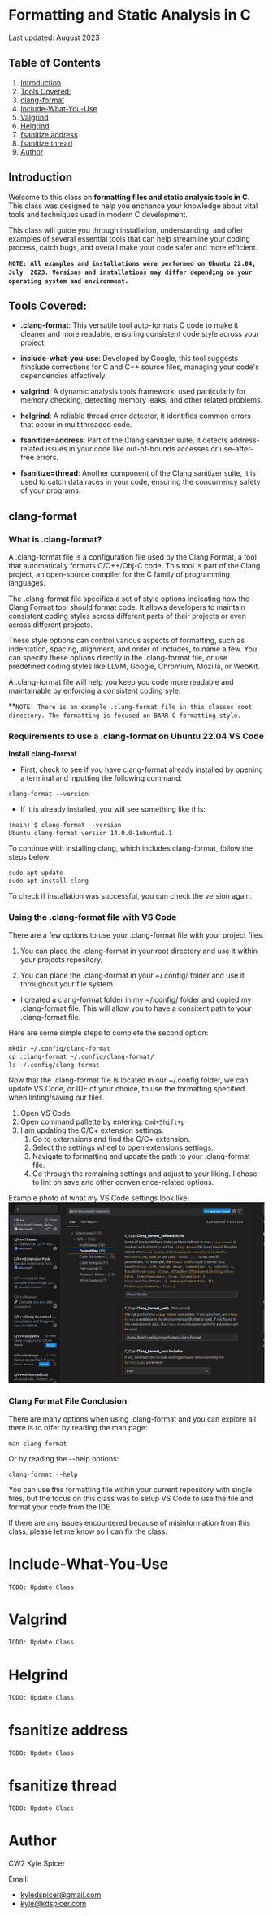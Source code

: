 # Formatting and Static Analysis in C
Last updated: August 2023

## Table of Contents
1. [Introduction](#introduction)
2. [Tools Covered:](#tools-covered)
3. [clang-format](#clang-format)
4. [Include-What-You-Use](#include-what-you-use)
5. [Valgrind](#valgrind)
6. [Helgrind](#helgrind)
7. [fsanitize address](#fsanitize-address)
8. [fsanitize thread](#fsanitize-thread)
9. [Author](#author)


## Introduction

Welcome to this class on **formatting files and static analysis tools in C**. This class was designed to help you enchance your knowledge about vital tools and techniques used in modern C development.

This class will guide you through installation, understanding, and offer examples of several essential tools that can help streamline your coding process, catch bugs, and overall make your code safer and more efficient.

**`NOTE: All examples and installations were performed on Ubuntu 22.04, July  2023. Versions and installations may differ depending on your operating system and environment.`**

## Tools Covered:

- **.clang-format**: This versatile tool auto-formats C code to make it cleaner and more readable, ensuring consistent code style across your project.

- **include-what-you-use**: Developed by Google, this tool suggests #include corrections for C and C++ source files, managing your code's dependencies effectively.

- **valgrind**: A dynamic analysis tools framework, used particularly for memory checking, detecting memory leaks, and other related problems.

- **helgrind**: A reliable thread error detector, it identifies common errors that occur in multithreaded code.

- **fsanitize=address**: Part of the Clang sanitizer suite, it detects address-related issues in your code like out-of-bounds accesses or use-after-free errors.

- **fsanitize=thread**: Another component of the Clang sanitizer suite, it is used to catch data races in your code, ensuring the concurrency safety of your programs.

## clang-format

### What is .clang-format?
A .clang-format file is a configuration file used by the Clang Format, a tool that automatically formats C/C++/Obj-C code. This tool is part of the Clang project, an open-source compiler for the C family of programming languages.

The .clang-format file specifies a set of style options indicating how the Clang Format tool should format code. It allows developers to maintain consistent coding styles across different parts of their projects or even across different projects.

These style options can control various aspects of formatting, such as indentation, spacing, alignment, and order of includes, to name a few. You can specify these options directly in the .clang-format file, or use predefined coding styles like LLVM, Google, Chromium, Mozilla, or WebKit.

A .clang-format file will help you keep you code more readable and maintainable by enforcing a consistent coding syle.

**`NOTE: There is an example .clang-format file in this classes root directory. The formatting is focused on BARR-C formatting style.`

### Requirements to use a .clang-format on Ubuntu 22.04 VS Code
**Install clang-format**
- First, check to see if you have clang-format already installed by opening a terminal and inputting the following command:
```
clang-format --version
```
- If it is already installed, you will see something like this:
```
(main) $ clang-format --version
Ubuntu clang-format version 14.0.0-1ubuntu1.1
```

To continue with installing clang, which includes clang-format, follow the steps below:

```
sudo apt update
sudo apt install clang
```

To check if installation was successful, you can check the version again.

### Using the .clang-format file with VS Code
There are a few options to use your .clang-format file with your project files.  
1. You can place the .clang-format in your root directory and use it within your projects repository.

2. You can place the .clang-format in your ~/.config/ folder and use it throughout your file system.

- I created a clang-format folder in my ~/.config/ folder and copied my .clang-format file. This will allow you to have a consitent path to your .clang-format file.

Here are some simple steps to complete the second option:
```
mkdir ~/.config/clang-format
cp .clang-format ~/.config/clang-format/
ls ~/.config/clang-format
```

Now that the .clang-format file is located in our ~/.config folder, we can update VS Code, or IDE of your choice, to use the formatting specified when linting/saving our files.

1. Open VS Code.
2. Open command pallette by entering: `Cmd+Shift+p`  
3. I am updating the C/C+ extension settings.  
    1. Go to externsions and find the C/C+ extension.
    2. Select the settings wheel to open extensions settings.
    3. Navigate to formatting and update the path to your .clang-format file.
    4. Go through the remaining settings and adjust to your liking. I chose to lint on save and other convenience-related options. 

Example photo of what my VS Code settings look like:
![VSCODESETTINGS](./images/vscode-clang-settings.png)

### Clang Format File Conclusion
There are many options when using .clang-format and you can explore all there is to offer by reading the man page:
```
man clang-format
```

Or by reading the --help options:
```
clang-format --help
```
You can use this formatting file within your current repository with single files, but the focus on this class was to setup VS Code to use the file and format your code from the IDE.

If there are any issues encountered because of misinformation from this class, please let me know so I can fix the class. 

# Include-What-You-Use
`TODO: Update Class`

# Valgrind
`TODO: Update Class`

# Helgrind
`TODO: Update Class`

# fsanitize address
`TODO: Update Class`

# fsanitize thread
`TODO: Update Class`

# Author
CW2 Kyle Spicer  

Email:  
- kyledspicer@gmail.com  
- kyle@kdspicer.com  
